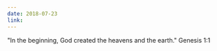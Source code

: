 ```yaml
---
date: 2018-07-23
link:
---
```

"In the beginning, God created the heavens and the earth." Genesis 1:1
